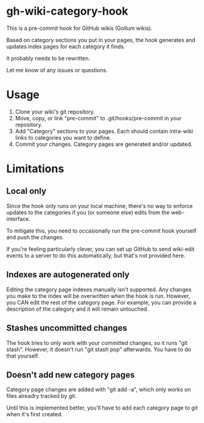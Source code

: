 # gh-wiki-category-hook

This is a pre-commit hook for GitHub wikis (Gollum wikis).

Based on category sections you put in your pages, the hook generates and updates index pages for each category it finds.

It probably needs to be rewritten.

Let me know of any issues or questions.

# Usage

1. Clone your wiki's git repository.
2. Move, copy, or link "pre-commit" to .git/hooks/pre-commit in your repository.
3. Add "Category" sections to your pages. Each should contain intra-wiki links to categories you want to define.
4. Commit your changes. Category pages are generated and/or updated.

# Limitations

## Local only

Since the hook only runs on your local machine, there's no way to enforce updates to the categories if you (or someone else) edits from the web-interface.

To mitigate this, you need to occasionally run the pre-commit hook yourself and push the changes.

If you're feeling particularly clever, you can set up GitHub to send wiki-edit events to a server to do this automatically, but that's not provided here. 

## Indexes are autogenerated only

Editing the category page indexes manually isn't supported. Any changes you make to the index will be overwritten when the hook is run. However, you CAN edit the rest of the category page. For example, you can provide a description of the category and it will remain untouched.

## Stashes uncommitted changes

The hook tries to only work with your committed changes, so it runs "git stash". However, it doesn't run "git stash pop" afterwards. You have to do that yourself.

## Doesn't add new category pages

Category page changes are added with "git add -a", which only works on files alreadry tracked by git.

Until this is implemented better, you'll have to add each category page to git when it's first created. 
